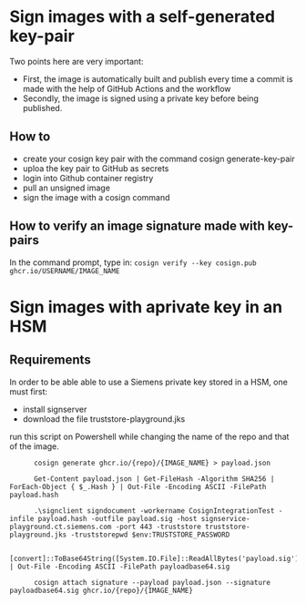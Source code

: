 # Sign images with a self-generated key-pair

Two points here are very important:
- First, the image is automatically built and publish every time a commit is made with the help of GitHub Actions and the workflow
- Secondly, the image is signed using a private key before being published. 

## How to
- create your cosign key pair with the command cosign generate-key-pair
- uploa the key pair to GitHub as secrets
- login into Github container registry
- pull an unsigned image
- sign the image with  a cosign command

## How to verify an image signature made with key-pairs
In the command prompt, type in:
`cosign verify --key cosign.pub ghcr.io/USERNAME/IMAGE_NAME`


# Sign images with aprivate key in an HSM

## Requirements
In order to be able able to use a Siemens private key stored in a HSM, one must first:
- install signserver
- download the file truststore-playground.jks

  
run this script on Powershell while changing the name of the repo and that of the image.

          cosign generate ghcr.io/{repo}/{IMAGE_NAME} > payload.json
          
          Get-Content payload.json | Get-FileHash -Algorithm SHA256 | ForEach-Object { $_.Hash } | Out-File -Encoding ASCII -FilePath payload.hash
          
          .\signclient signdocument -workername CosignIntegrationTest -infile payload.hash -outfile payload.sig -host signservice-playground.ct.siemens.com -port 443 -truststore truststore-playground.jks -truststorepwd $env:TRUSTSTORE_PASSWORD
          
          [convert]::ToBase64String([System.IO.File]::ReadAllBytes('payload.sig')) | Out-File -Encoding ASCII -FilePath payloadbase64.sig
          
          cosign attach signature --payload payload.json --signature payloadbase64.sig ghcr.io/{repo}/{IMAGE_NAME}
